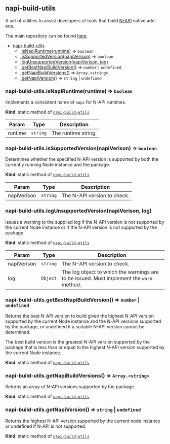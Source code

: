 <a name="module_napi-build-utils"></a>

## napi-build-utils
A set of utilities to assist developers of tools that build
[N-API](https://nodejs.org/api/n-api.html#n_api_n_api) native add-ons.

The main repository can be found
[here](https://github.com/inspiredware/napi-build-utils#napi-build-utils).


* [napi-build-utils](#module_napi-build-utils)
    * [.isNapiRuntime(runtime)](#module_napi-build-utils.isNapiRuntime) ⇒ <code>boolean</code>
    * [.isSupportedVersion(napiVerison)](#module_napi-build-utils.isSupportedVersion) ⇒ <code>boolean</code>
    * [.logUnsupportedVersion(napiVerison, log)](#module_napi-build-utils.logUnsupportedVersion)
    * [.getBestNapiBuildVersion()](#module_napi-build-utils.getBestNapiBuildVersion) ⇒ <code>number</code> \| <code>undefined</code>
    * [.getNapiBuildVersions()](#module_napi-build-utils.getNapiBuildVersions) ⇒ <code>Array.&lt;string&gt;</code>
    * [.getNapiVersion()](#module_napi-build-utils.getNapiVersion) ⇒ <code>string</code> \| <code>undefined</code>

<a name="module_napi-build-utils.isNapiRuntime"></a>

### napi-build-utils.isNapiRuntime(runtime) ⇒ <code>boolean</code>
Implements a consistent name of `napi` for N-API runtimes.

**Kind**: static method of [<code>napi-build-utils</code>](#module_napi-build-utils)  

| Param | Type | Description |
| --- | --- | --- |
| runtime | <code>string</code> | The runtime string. |

<a name="module_napi-build-utils.isSupportedVersion"></a>

### napi-build-utils.isSupportedVersion(napiVerison) ⇒ <code>boolean</code>
Determines whether the specified N-API version is supported
by both the currently running Node instance and the package.

**Kind**: static method of [<code>napi-build-utils</code>](#module_napi-build-utils)  

| Param | Type | Description |
| --- | --- | --- |
| napiVerison | <code>string</code> | The N-API version to check. |

<a name="module_napi-build-utils.logUnsupportedVersion"></a>

### napi-build-utils.logUnsupportedVersion(napiVerison, log)
Issues a warning to the supplied log if the N-API version is not supported
by the current Node instance or if the N-API version is not supported
by the package.

**Kind**: static method of [<code>napi-build-utils</code>](#module_napi-build-utils)  

| Param | Type | Description |
| --- | --- | --- |
| napiVerison | <code>string</code> | The N-API version to check. |
| log | <code>Object</code> | The log object to which the warnings are to be issued. Must implement the `warn` method. |

<a name="module_napi-build-utils.getBestNapiBuildVersion"></a>

### napi-build-utils.getBestNapiBuildVersion() ⇒ <code>number</code> \| <code>undefined</code>
Returns the best N-API version to build given the highest N-API
version supported by the current Node instance and the N-API versions
supported by the package, or undefined if a suitable N-API version
cannot be determined.

The best build version is the greatest N-API version supported by
the package that is less than or equal to the highest N-API version
supported by the current Node instance.

**Kind**: static method of [<code>napi-build-utils</code>](#module_napi-build-utils)  
<a name="module_napi-build-utils.getNapiBuildVersions"></a>

### napi-build-utils.getNapiBuildVersions() ⇒ <code>Array.&lt;string&gt;</code>
Returns an array of N-APi versions supported by the package.

**Kind**: static method of [<code>napi-build-utils</code>](#module_napi-build-utils)  
<a name="module_napi-build-utils.getNapiVersion"></a>

### napi-build-utils.getNapiVersion() ⇒ <code>string</code> \| <code>undefined</code>
Returns the highest N-API version supported by the current node instance
or undefined if N-API is not supported.

**Kind**: static method of [<code>napi-build-utils</code>](#module_napi-build-utils)  
